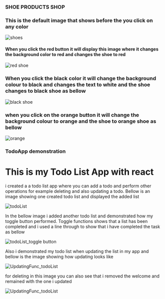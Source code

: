 ### SHOE PRODUCTS SHOP

### This is the default image that shows before the you click on any color

![shoes](https://github.com/titus-kimutai/Reactjs/assets/110305805/2a051206-a047-4412-8db9-746a022de9a7)

#### When you click the red button it will display this image where it changes the background color to red and changes the shoe to red

![red shoe](https://github.com/titus-kimutai/Reactjs/assets/110305805/79ee66b1-27fa-4d05-93a6-03bc77c88a61)

### When you click the black color it will change the background colour to black and changes the text to white and the shoe changes to black shoe as bellow

![black shoe](https://github.com/titus-kimutai/Reactjs/assets/110305805/87ed0223-702d-436f-8e16-4b8e9b124a51)

### when you click on the orange button it will change the background colour to orange and the shoe to orange shoe as bellow

![orange](https://github.com/titus-kimutai/Reactjs/assets/110305805/a2629c44-da7e-4198-9197-9136b3e68ceb)

### TodoApp demonstration

# This is my Todo List App with react

i created a a todo list app where you can add a todo and perform other operations for example deleting and also updating a todo.
Bellow is an image showing one created todo list and displayed the added list

![todoList](https://github.com/titus-kimutai/Reactjs/assets/110305805/45be4fdb-2814-4d7c-81f1-feade040c13c)

In the bellow image i added another todo list and demonstrated how my toggle button performed. Toggle functions shows that a list has been completed and i used a line through to show that i have completed the task as bellow

![todoList_toggle button](https://github.com/titus-kimutai/Reactjs/assets/110305805/021c285a-843a-47f6-bb99-da94396a5861)

Also i demonstrated my todo list when updating the list in my app and bellow is the image showing how updating looks like

![UpdatingFunc_todoList](https://github.com/titus-kimutai/Reactjs/assets/110305805/e4ada20e-50b2-4a81-9382-05d511d136e2)

for deleting in this image you can also see that i removed the welcome and remained with the one i updated

![UpdatingFunc_todoList](https://github.com/titus-kimutai/Reactjs/assets/110305805/d386c24b-1a73-450d-bb4a-c843a936b8f7)
